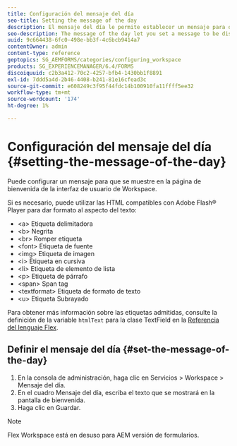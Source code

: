 ```yaml
---
title: Configuración del mensaje del día
seo-title: Setting the message of the day
description: El mensaje del día le permite establecer un mensaje para que se muestre en la página de bienvenida de la interfaz de usuario de Workspace.
seo-description: The message of the day let you set a message to be displayed on the Welcome page in the Workspace user interface.
uuid: 9c664438-6fc0-498e-bb3f-4c6bcb9414a7
contentOwner: admin
content-type: reference
geptopics: SG_AEMFORMS/categories/configuring_workspace
products: SG_EXPERIENCEMANAGER/6.4/FORMS
discoiquuid: c2b3a412-70c2-4257-bfb4-1430bb1f8891
exl-id: 7ddd5a4d-2b46-4408-b241-81e16cfead3c
source-git-commit: e608249c3f95f44fdc14b100910fa11ffff5ee32
workflow-type: tm+mt
source-wordcount: '174'
ht-degree: 1%

---
```


# Configuración del mensaje del día {#setting-the-message-of-the-day}

Puede configurar un mensaje para que se muestre en la página de bienvenida de la interfaz de usuario de Workspace.

Si es necesario, puede utilizar las HTML compatibles con Adobe Flash® Player para dar formato al aspecto del texto:

* &lt;a> Etiqueta delimitadora
* &lt;b> Negrita
* &lt;br> Romper etiqueta
* &lt;font> Etiqueta de fuente
* &lt;img> Etiqueta de imagen
* &lt;i> Etiqueta en cursiva
* &lt;li> Etiqueta de elemento de lista
* &lt;p> Etiqueta de párrafo
* &lt;span> Span tag
* &lt;textformat> Etiqueta de formato de texto
* &lt;u> Etiqueta Subrayado

Para obtener más información sobre las etiquetas admitidas, consulte la definición de la variable `htmlText` para la clase TextField en la [Referencia del lenguaje Flex](https://flex.apache.org/).

## Definir el mensaje del día {#set-the-message-of-the-day}

1. En la consola de administración, haga clic en Servicios > Workspace > Mensaje del día.
1. En el cuadro Mensaje del día, escriba el texto que se mostrará en la pantalla de bienvenida.
1. Haga clic en Guardar.

>[!NOTE]
>
>Flex Workspace está en desuso para AEM versión de formularios.
